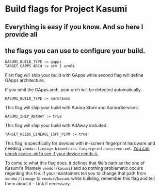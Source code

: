 # Build flags for Project Kasumi

## Everything is easy if you know. And so here I provide all
## the flags you can use to configure your build.

```
KASUMI_BUILD_TYPE := gapps
TARGET_GAPPS_ARCH := arm | arm64
```

First flag will ship your build with GApps while second flag
will define GApps architecture.

If you omit the GApps arch, your arch will be detected
automatically.

```
KASUMI_BUILD_TYPE := auroraoss
```

This flag will ship your build with Aurora Store and AuroraServices.

```
KASUMI_SHIP_ADAWAY := true
```

This flag will ship your build with AdAway included.

```
TARGET_NEEDS_LINEAGE_ISFP_PERM := true
```

This flag is specifically for devices with in-screen fingerprint
hardware and needing
`vendor.lineage.biometrics.fingerprint.inscreen.xml`. [You can check
`device.mk` to see if your device needs it.](https://github.com/Haky86/android_device_samsung_a70q/blob/21d461bb2fa491b2268df1aabe0ef82185b185af/device.mk#L42)

To come to what this flag does, it defines that file's path as the
one of Kasumi's (Namely `vendor/kasumi`) and so nothing problematic
occurs regarding this file. If your maintainers tell you to change
that path from `vendor/lineage` to `vendor/kasumi` while building,
remember this flag and tell them about it - Link if necessary.
